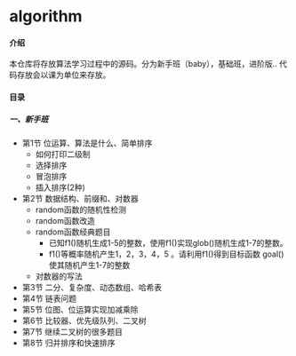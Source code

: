 # algorithm

#### 介绍
本仓库将存放算法学习过程中的源码。分为新手班（baby），基础班，进阶版.. 代码存放会以课为单位来存放。
#### 目录
##### 一、新手班
* 第1节 位运算、算法是什么、简单排序
  * 如何打印二级制
  * 选择排序
  * 冒泡排序
  * 插入排序(2种)
* 第2节 数据结构、前缀和、对数器
  * random函数的随机性检测
  * random函数改造
  * random函数经典题目
    * 已知f1()随机生成1-5的整数，使用f1()实现glob()随机生成1-7的整数。
    * f1()等概率随机产生1，2，3，4，5 。请利用f1()得到目标函数 goal() 使其随机产生1-7的整数
  * 对数器的写法
* 第3节 二分、复杂度、动态数组、哈希表
* 第4节 链表问题
* 第5节 位图、位运算实现加减乘除
* 第6节 比较器、优先级队列、二叉树
* 第7节 继续二叉树的很多题目
* 第8节 归并排序和快速排序